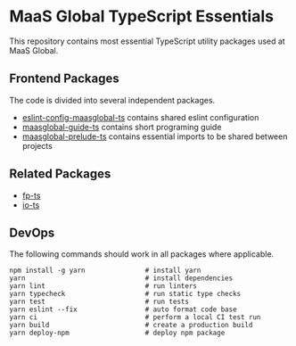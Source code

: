 # MaaS Global TypeScript Essentials

This repository contains most essential TypeScript utility packages used at MaaS Global.

## Frontend Packages

The code is divided into several independent packages.

* [eslint-config-maasglobal-ts](eslint-config-maasglobal-ts) contains shared eslint configuration
* [maasglobal-guide-ts](maasglobal-guide-ts) contains short programing guide
* [maasglobal-prelude-ts](maasglobal-prelude-ts) contains essential imports to be shared between projects

## Related Packages

* [fp-ts](https://gcanti.github.io/fp-ts/introduction/core-concepts.html)
* [io-ts](https://github.com/gcanti/io-ts/blob/master/README.md#implemented-types--combinators)

## DevOps

The following commands should work in all packages where applicable.

```
npm install -g yarn               # install yarn
yarn                              # install dependencies
yarn lint                         # run linters
yarn typecheck                    # run static type checks
yarn test                         # run tests
yarn eslint --fix                 # auto format code base
yarn ci                           # perform a local CI test run
yarn build                        # create a production build
yarn deploy-npm                   # deploy npm package
```
